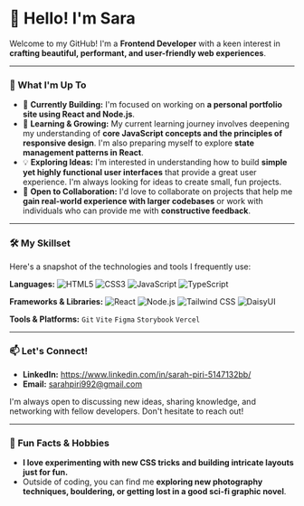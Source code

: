 # 👋 Hello! I'm Sara

Welcome to my GitHub! I'm a **Frontend Developer** with a keen interest in **crafting beautiful, performant, and user-friendly web experiences**.

---

### 🚀 What I'm Up To

- 🔭 **Currently Building:** I'm focused on working on **a personal portfolio site using React and Node.js**.
- 🌱 **Learning & Growing:** My current learning journey involves deepening my understanding of **core JavaScript concepts and the principles of responsive design**. I'm also preparing myself to explore **state management patterns in React**.
- 💡 **Exploring Ideas:** I'm interested in understanding how to build **simple yet highly functional user interfaces** that provide a great user experience. I'm always looking for ideas to create small, fun projects.
- 🤝 **Open to Collaboration:** I'd love to collaborate on projects that help me **gain real-world experience with larger codebases** or work with individuals who can provide me with **constructive feedback**.

---

### 🛠️ My Skillset

Here's a snapshot of the technologies and tools I frequently use:

**Languages:**
![HTML5](https://img.shields.io/badge/HTML5-E34F26?style=for-the-badge&logo=html5&logoColor=white)
![CSS3](https://img.shields.io/badge/CSS3-1572B6?style=for-the-badge&logo=css3&logoColor=white)
![JavaScript](https://img.shields.io/badge/JavaScript-F7DF1E?style=for-the-badge&logo=javascript&logoColor=black)
![TypeScript](https://img.shields.io/badge/TypeScript-3178C6?style=for-the-badge&logo=typescript&logoColor=white)

**Frameworks & Libraries:**
![React](https://img.shields.io/badge/React-61DAFB?style=for-the-badge&logo=react&logoColor=black)
![Node.js](https://img.shields.io/badge/Node.js-339933?style=for-the-badge&logo=node.js&logoColor=white)
![Tailwind CSS](https://img.shields.io/badge/Tailwind_CSS-38B2AC?style=for-the-badge&logo=tailwind-css&logoColor=white)
![DaisyUI](https://img.shields.io/badge/DaisyUI-5A0EF8?style=for-the-badge&logo=daisyui&logoColor=white)

**Tools & Platforms:**
`Git` `Vite` `Figma` `Storybook` `Vercel`

---

### 📫 Let's Connect!

- **LinkedIn:** https://www.linkedin.com/in/sarah-piri-5147132bb/
- **Email:** sarahpiri992@gmail.com

I'm always open to discussing new ideas, sharing knowledge, and networking with fellow developers. Don't hesitate to reach out!

---

### 🌟 Fun Facts & Hobbies

- **I love experimenting with new CSS tricks and building intricate layouts just for fun.**
- Outside of coding, you can find me **exploring new photography techniques, bouldering, or getting lost in a good sci-fi graphic novel**.
